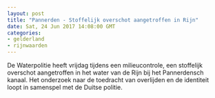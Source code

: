 ```yaml
---
layout: post
title: "Pannerden - Stoffelijk overschot aangetroffen in Rijn"
date: Sat, 24 Jun 2017 14:08:00 GMT
categories: 
- gelderland 
- rijnwaarden 
---
```


De Waterpolitie heeft vrijdag tijdens een milieucontrole, een stoffelijk overschot aangetroffen in het water van de Rijn bij het Pannerdensch kanaal. Het onderzoek naar de toedracht van overlijden en de identiteit loopt in samenspel met de Duitse politie.
